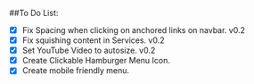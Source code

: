

##To Do List:
- [x] Fix Spacing when clicking on anchored links on navbar. v0.2
- [x] Fix squishing content in Services. v0.2
- [x] Set YouTube Video to autosize. v0.2
- [x] Create Clickable Hamburger Menu Icon.
- [x] Create mobile friendly menu. 
